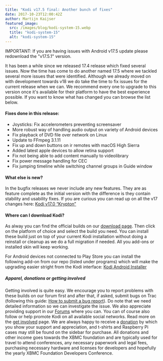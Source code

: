 ```yaml
---
title: "Kodi v17.5 final: Another bunch of fixes"
date: 2017-10-23T12:00:42Z
author: Martijn Kaijser
featured_image:
  src: /images/blog/kodi-system-15.webp
  title: "kodi-system-15"
  alt: "kodi-system-15"
---
```


IMPORTANT: If you are having issues with Android v17.5 update please redownload the "v17.5.1" version.

It has been a while since we released 17.4 release which fixed several issues. Now the time has come to do another named 17.5 where we tackled several more issues that were identified. Although we already moved on with development towards v18 we do take the time to fix issues for the current release when we can. We recommend every one to upgrade to this version once it's available for their platform to have the best experience possible. If you want to know what has changed you can browse the list below.

#### Fixes done in this release:

- Joysticks: Fix accelerometers preventing screensaver
- More robust way of handling audio output on variety of Android devices
- Fix playback of DVD file over network on Linux
- Update to FFmpeg 3.1.11
- Fix up and down buttons on ir remotes with macOS High Sierra
- Added latest apple devices to allow retina support
- Fix not being able to add content manually to videolibrary
- Fix power message handling for CEC
- Fix jumping timeline while switching channel groups in Guide window

#### What else is new?

In the bugfix releases we never include any new features. They are as feature complete as the initial version with the difference is they contain stability and usability fixes. If you are curious you can read up on all the v17 changes here: [Kodi v17.0 “Krypton”](https://kodi.tv/kodi17)

#### Where can I download Kodi?

As alway you can find the official builds on our [download page](https://kodi.tv/download). Then click on the platform of choice and select the build you need. You can install these build just on top of your current Kodi installation without doing a reinstall or cleanup as we do a full migration if needed. All you add-ons or installed skin will keep working.

For Android devices not connected to Play Store you can install the following add-on from our repo (listed under programs) which will make the upgrading easier stright from the Kodi interface: [Kodi Android Installer](https://kodi.tv/addon/scripts/kodi-android-installer)

##### Apparel, donations or getting involved

Getting involved is quite easy. We encourage you to report problems with these builds on our forum first and after that, if asked, submit bugs on Trac (following this guide: [How to submit a bug report](https://kodi.wiki/view/HOW-TO:Submit_a_bug_report)). Do note that we need detailed information so we can investigate the issue. We also appreciate providing support in our [Forums](https://forum.kodi.tv/ "Kodi Forums") where you can. You can of course also follow or help promote Kodi on all available social networks. Read more on the [get involved](https://kodi.tv/get-involved) page. We are always happy to receive a [donation](https://kodi.tv/contribute/donate "Donate") by which you show your support and appreciation, and t-shirts and Raspberry Pi cases may still be found on the sidebar for purchase. All donations and other income goes towards the XBMC foundation and are typically used for travel to attend conferences, any necessary paperwork and legal fees, purchasing necessary hardware and licenses for developers and hopefully the yearly XBMC Foundation Developers Conference.
